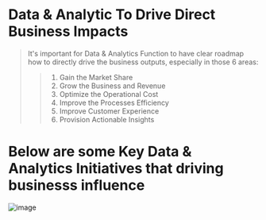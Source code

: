 # Data & Analytic To Drive Direct Business Impacts
> It's important for Data & Analytics Function to have clear roadmap how to directly drive the business outputs, especially in those 6 areas:
>> 1. Gain the Market Share
>> 2. Grow the Business and Revenue
>> 3. Optimize the Operational Cost
>> 4. Improve the Processes Efficiency
>> 5. Improve Customer Experience
>> 6. Provision Actionable Insights

# Below are some Key Data & Analytics Initiatives that driving businesss influence
![image](https://user-images.githubusercontent.com/23344558/153520737-19a39bdf-1302-406f-a41e-a04b76bcb522.png)
